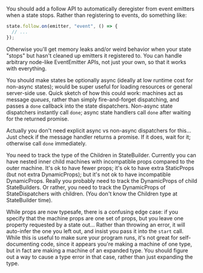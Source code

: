 You should add a follow API to automatically deregister from event emitters
when a state stops. Rather than registering to events, do something like:

```typescript
state.follow.on(emitter, "event", () => {
  // ...
});
```

Otherwise you'll get memory leaks and/or weird behavior when your state "stops"
but hasn't cleaned up emitters it registered to. You can handle arbitrary
node-like EventEmitter APIs, not just your own, so that it works with
everything.

You should make states be optionally async (ideally at low runtime cost for
non-async states); would be super useful for loading resources or general
server-side use. Quick sketch of how this could work: machines act as message
*queues*, rather than simply fire-and-forget dispatching, and passes a `done`
callback into the state dispatchers. Non-async state dispatchers instantly call
`done`; async state handlers call `done` after waiting for the returned
promise.

Actually you don't need explicit async vs non-async dispatchers for this...
Just check if the message handler returns a promise. If it does, wait for it;
otherwise call `done` immediately.

You need to track the type of the Children in StateBuilder. Currently you can
have nested inner child machines with incompatible props compared to the outer
machine. It's ok to have fewer props; it's ok to have extra StaticProps (but
not extra DynamicProps); but it's not ok to have incompatible DynamicProps.
Really you probably need to track the DynamicProps of child StateBuilders. Or
rather, you need to track the DynamicProps of StateDispatchers with children.
(You don't know the Children type at StateBuilder time).

While props are now typesafe, there is a confusing edge case: if you specify
that the machine props are one set of props, but you leave one property
requested by a state out... Rather than throwing an error, it will auto-infer
the one you left out, and insist you pass it into the `start` call. While this
is useful to make sure your program runs, it's not great for self-documenting
code, since it appears you're making a machine of one type, but in fact are
making a machine of an expanded type. You should figure out a way to cause a
type error in that case, rather than just expanding the type.
